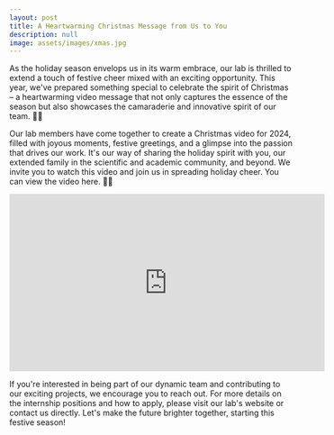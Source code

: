 ```yaml
---
layout: post
title: A Heartwarming Christmas Message from Us to You
description: null
image: assets/images/xmas.jpg
---
```

As the holiday season envelops us in its warm embrace, our lab is thrilled to extend a touch of festive cheer mixed with an exciting opportunity. This year, we've prepared something special to celebrate the spirit of Christmas – a heartwarming video message that not only captures the essence of the season but also showcases the camaraderie and innovative spirit of our team. 🎄🎥

Our lab members have come together to create a Christmas video for 2024, filled with joyous moments, festive greetings, and a glimpse into the passion that drives our work. It's our way of sharing the holiday spirit with you, our extended family in the scientific and academic community, and beyond. We invite you to watch this video and join us in spreading holiday cheer. You can view the video here. 🎅🌟

<iframe width="560" height="315" src="https://www.youtube.com/embed/61b0mv4Qtas?si=lnNlD4pEeH8puT88" title="YouTube video player" frameborder="0" allow="accelerometer; autoplay; clipboard-write; encrypted-media; gyroscope; picture-in-picture; web-share" allowfullscreen></iframe>


If you're interested in being part of our dynamic team and contributing to our exciting projects, we encourage you to reach out. For more details on the internship positions and how to apply, please visit our lab's website or contact us directly. Let's make the future brighter together, starting this festive season!